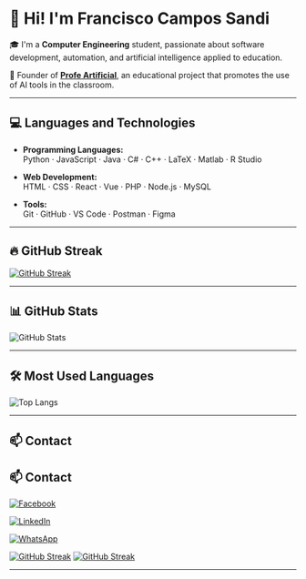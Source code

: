 # 👋 Hi! I'm Francisco Campos Sandi

🎓 I'm a **Computer Engineering** student, passionate about software development, automation, and artificial intelligence applied to education.

🧠 Founder of **[Profe Artificial](https://www.facebook.com/profile.php?id=61563914024424)**, an educational project that promotes the use of AI tools in the classroom.

---

## 💻 Languages and Technologies

- **Programming Languages:**  
  Python · JavaScript · Java · C# · C++ · LaTeX · Matlab · R Studio

- **Web Development:**  
  HTML · CSS · React · Vue · PHP · Node.js · MySQL

- **Tools:**  
  Git · GitHub · VS Code · Postman · Figma

---

## 🔥 GitHub Streak

[![GitHub Streak](https://streak-stats.demolab.com?user=%20%20%20%20Francisco-Campos-S&theme=merko&card_width=494)](https://git.io/streak-stats)

---

## 📊 GitHub Stats

![GitHub Stats](https://github-readme-stats.vercel.app/api?username=Francisco-Campos-S&show_icons=true&theme=dark&icon_color=29bf12&title_color=29bf12&text_color=dddddd&bg_color=0d1117)

---

## 🛠️ Most Used Languages

![Top Langs](https://github-readme-stats.vercel.app/api/top-langs/?username=Francisco-Campos-S&layout=compact&hide_progress=true&theme=dark&title_color=29bf12&text_color=dddddd&bg_color=0d1117&border_radius=10)

---

## 📫 Contact

## 📫 Contact
 [![Facebook](https://img.shields.io/badge/Facebook-Profe%20Artificial-1877F2?style=flat&logo=facebook&logoColor=white)](https://www.facebook.com/profile.php?id=61563914024424)  
 
[![LinkedIn](https://img.shields.io/badge/LinkedIn-Francisco%20Campos-0A66C2?style=flat&logo=linkedin&logoColor=white)](https://www.linkedin.com/in/francisco-campos-8269832a5/)  

 [![WhatsApp](https://img.shields.io/badge/WhatsApp-Message%20me-25D366?style=flat&logo=whatsapp&logoColor=white)](https://wa.me/50687590160?text=Hi%20Francisco%2C%20I%20saw%20your%20GitHub%20profile%20and%20would%20like%20to%20connect%20with%20you.)

[![GitHub Streak](https://streak-stats.demolab.com?user=Francisco-Campos-S&theme=dark)](https://git.io/streak-stats)
[![GitHub Streak](https://streak-stats.demolab.com?user=Francisco-Campos-S&theme=dark.svg)](https://git.io/streak-stats)

---
